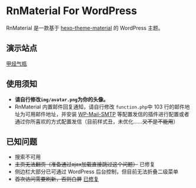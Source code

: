 # RnMaterial For WordPress
RnMaterial 是一款基于 <a href="https://github.com/viosey/hexo-theme-material">hexo-theme-material</a> 的 WordPress 主题。<br>

## 演示站点
<a href="https://jakting.com">甲烃气瓶</a>

## 使用须知
+ <b>请自行修改<code>img/avatar.png</code>为你的头像。</b>
+ RnMaterial 内置邮件回复通知，请自行修改 <code>function.php</code>中 103 行的邮件地址为可用邮件地址，并安装 <a href="https://wordpress.org/plugins/wp-mail-smtp/">WP-Mail-SMTP</a> 等配置发信的插件进行配置或者通过你所喜欢的方式配置发信（目前样式丑，未优化……<del>又不是不能用</del>）

## 已知问题
+ 搜索不可用
+ <del>主页无法翻页（准备通过ajax加载直接跳过这个问题）</del> 已修复
+ 侧边栏大部分已可通过 WordPress 后台控制，但目前无法折叠二级菜单
+ <del>首次访问需要刷新，否则白屏</del> <a href="https://github.com/hjthjthjt/rnmaterial/pull/1">已修复</a>